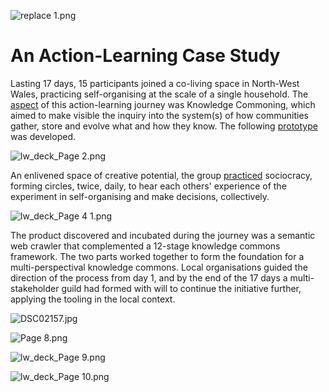 ![replace 1.png](/replace%201.png)

# An Action-Learning Case Study
Lasting 17 days, 15 participants joined a co-living space in North-West Wales, practicing self-organising at the scale of a single household. The [aspect](aspect) of this action-learning journey was Knowledge Commoning, which aimed to make visible the inquiry into the system(s) of how communities gather, store and evolve what and how they know. The following [prototype](https://vdev.substack.com/p/ai-librarian) was developed. 

![lw_deck_Page 2.png](/lw_deck_Page%202.png)


An enlivened space of creative potential, the group [practiced](/glossary/Practice) sociocracy, forming circles, twice, daily, to hear each others' experience of the experiment in self-organising and make decisions, collectively. 


![lw_deck_Page 4 1.png](/lw_deck_Page%204%201.png)


The product discovered and incubated during the journey was a semantic web crawler that complemented a 12-stage knowledge commons framework. The two parts worked together to form the foundation for a multi-perspectival knowledge commons. Local organisations guided the direction of the process from day 1, and by the end of the 17 days a multi-stakeholder guild had formed with will to continue the initiative further, applying the tooling in the local context. 


![DSC02157.jpg](/DSC02157.jpg)

![Page 8.png](/Page%208.png)

![lw_deck_Page 9.png](/lw_deck_Page%209.png)

![lw_deck_Page 10.png](/lw_deck_Page%2010.png)
